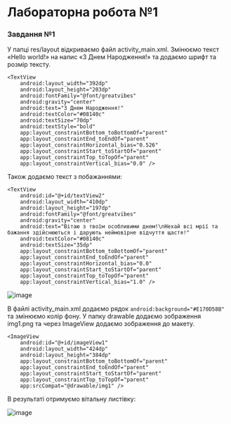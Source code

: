 # Лабораторна робота №1
### Завдання №1
У папці res/layout відкриваємо файл activity_main.xml. Змінюємо текст «Hello world!» на напис «З Днем Народження!» та додаємо шрифт та розмір тексту.
```
<TextView
    android:layout_width="392dp"
    android:layout_height="203dp"
    android:fontFamily="@font/greatvibes"
    android:gravity="center"
    android:text="З Днем Народження!"
    android:textColor="#08140c"
    android:textSize="70dp"
    android:textStyle="bold"
    app:layout_constraintBottom_toBottomOf="parent"
    app:layout_constraintEnd_toEndOf="parent"
    app:layout_constraintHorizontal_bias="0.526"
    app:layout_constraintStart_toStartOf="parent"
    app:layout_constraintTop_toTopOf="parent"
    app:layout_constraintVertical_bias="0.0" />
```
Також додаємо текст з побажаннями:
```
<TextView
    android:id="@+id/textView2"
    android:layout_width="410dp"
    android:layout_height="197dp"
    android:fontFamily="@font/greatvibes"
    android:gravity="center"
    android:text="Вітаю з твоїм особливими днем!\nНехай всі мрії та бажання здійснюються і дарують неймовірне відчуття щастя!"
    android:textColor="#08140c"
    android:textSize="35dp"
    app:layout_constraintBottom_toBottomOf="parent"
    app:layout_constraintEnd_toEndOf="parent"
    app:layout_constraintHorizontal_bias="0.0"
    app:layout_constraintStart_toStartOf="parent"
    app:layout_constraintTop_toTopOf="parent"
    app:layout_constraintVertical_bias="1.0" />
```
![image](https://github.com/user-attachments/assets/72ccffa6-f4cb-434a-a364-5e35c2196c77)

В файлі activity_main.xml додаємо рядок `android:background="#E170D58B"` та змінюємо колір фону.
У папку drawable додаємо зображення img1.png та через ImageView додаємо зображення до макету.
```
<ImageView
    android:id="@+id/imageView1"
    android:layout_width="424dp"
    android:layout_height="384dp"
    app:layout_constraintBottom_toBottomOf="parent"
    app:layout_constraintEnd_toEndOf="parent"
    app:layout_constraintStart_toStartOf="parent"
    app:layout_constraintTop_toTopOf="parent"
    app:srcCompat="@drawable/img1" />
```
В результаті отримуємо вітальну листівку:

![image](https://github.com/user-attachments/assets/3ccb2f05-b45f-4fc2-b33f-17cd98ac13f3)
